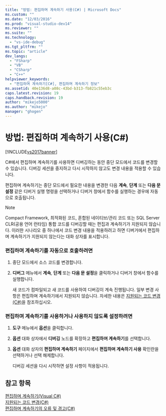 ```yaml
---
title: "방법: 편집하며 계속하기 사용(C#) | Microsoft Docs"
ms.custom: ""
ms.date: "12/03/2016"
ms.prod: "visual-studio-dev14"
ms.reviewer: ""
ms.suite: ""
ms.technology: 
  - "vs-ide-debug"
ms.tgt_pltfrm: ""
ms.topic: "article"
dev_langs: 
  - "FSharp"
  - "VB"
  - "CSharp"
  - "C++"
helpviewer_keywords: 
  - "편집하며 계속하기[C#], 편집하며 계속하기 정보"
ms.assetid: 40e136d8-a08c-43bd-b313-fb821c55eb3c
caps.latest.revision: 19
caps.handback.revision: 19
author: "mikejo5000"
ms.author: "mikejo"
manager: "ghogen"
---
```

# 방법: 편집하며 계속하기 사용(C#)
[!INCLUDE[vs2017banner](../code-quality/includes/vs2017banner.md)]

C\#에서 편집하며 계속하기를 사용하면 디버깅하는 동안 중단 모드에서 코드를 변경할 수 있습니다.  디버깅 세션을 중지하고 다시 시작하지 않고도 변경 내용을 적용할 수 있습니다.  
  
 편집하며 계속하기는 중단 모드에서 필요한 내용을 변경한 다음 **계속**, **단계** 또는 **다음 문 설정** 같은 디버거 실행 명령을 선택하거나 디버거 창에서 함수를 실행하는 경우에 자동으로 호출됩니다.  
  
> [!NOTE]
>  Compact Framework, 최적화된 코드, 혼합된 네이티브\/관리 코드 또는 SQL Server CLR\(공용 언어 런타임\) 통합 코드를 디버깅할 때는 편집과 계속하기가 지원되지 않습니다.  이러한 시나리오 중 하나에서 코드 변경 내용을 적용하려고 하면 디버거에서 편집하며 계속하기가 지원되지 않는다는 대화 상자를 표시합니다.  
  
### 편집하며 계속하기를 자동으로 호출하려면  
  
1.  중단 모드에서 소스 코드를 변경합니다.  
  
2.  **디버그** 메뉴에서 **계속**, **단계** 또는 **다음 문 설정**을 클릭하거나 디버거 창에서 함수를 실행합니다.  
  
     새 코드가 컴파일되고 새 코드를 사용하여 디버깅이 계속 진행됩니다.  일부 변경 사항은 편집하며 계속하기에서 지원되지 않습니다.  자세한 내용은 [지원되는 코드 변경\(C\#\)](../debugger/supported-code-changes-csharp.md)을 참조하십시오.  
  
### 편집하며 계속하기를 사용하거나 사용하지 않도록 설정하려면  
  
1.  **도구** 메뉴에서 **옵션**을 클릭합니다.  
  
2.  **옵션** 대화 상자에서 **디버깅** 노드를 확장하고 **편집하며 계속하기**를 선택합니다.  
  
3.  **옵션** 대화 상자의 **편집하며 계속하기** 페이지에서 **편집하며 계속하기 사용** 확인란을 선택하거나 선택 해제합니다.  
  
     디버깅 세션을 다시 시작하면 설정 사항이 적용됩니다.  
  
## 참고 항목  
 [편집하며 계속하기\(Visual C\#\)](../debugger/edit-and-continue-visual-csharp.md)   
 [지원되는 코드 변경\(C\#\)](../debugger/supported-code-changes-csharp.md)   
 [편집하며 계속하기의 오류 및 경고\(C\#\)](../misc/edit-and-continue-errors-and-warnings-csharp.md)